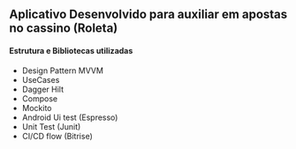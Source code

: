 ## Aplicativo Desenvolvido para auxiliar em apostas no cassino (Roleta)

#### Estrutura e Bibliotecas utilizadas

- Design Pattern MVVM
- UseCases
- Dagger Hilt
- Compose
- Mockito
- Android Ui test (Espresso)
- Unit Test (Junit)
- CI/CD flow (Bitrise)

